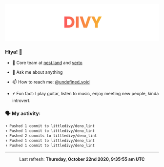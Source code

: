 
![](https://github.com/divy-work/divy-work/raw/master/assets/divy.png)

### Hiya! 👋

- 🔭 Core team at [nest.land](https://github.com/nestdotland/nest.land) and [verto](https://github.com/useverto/verto)

- 💬 Ask me about anything

- 📫 How to reach me: [@undefined_void](https://instagram.com/divy.exe)

- ⚡ Fun fact: I play guitar, listen to music, enjoy meeting new people, kinda introvert.

### 🗣 My activity:

```
⬆️ Pushed 1 commit to littledivy/deno_lint
⬆️ Pushed 1 commit to littledivy/deno_lint
⬆️ Pushed 2 commits to littledivy/deno_lint
⬆️ Pushed 1 commit to littledivy/deno_lint
⬆️ Pushed 1 commit to littledivy/deno_lint
```

------------
<p align="center">Last refresh: <b>Thursday, October 22nd 2020, 9:35:55 am UTC</b></p>
